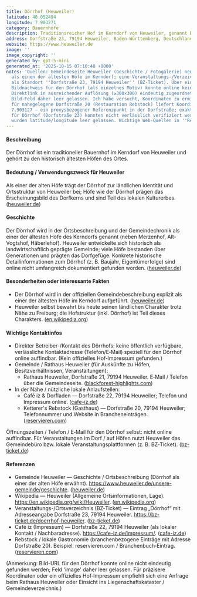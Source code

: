 ```yaml
---
title: Dörrhof (Heuweiler)
latitude: 48.052494
longitude: 7.903271
category: Bauernhöfe
description: Traditionsreicher Hof im Kerndorf von Heuweiler, genannt Dörrhof.
address: Dorfstraße 23, 79194 Heuweiler, Baden-Württemberg, Deutschland
website: https://www.heuweiler.de
image: ''
image_copyright: ''
generated_by: gpt-5-mini
generated_at: '2025-10-15 07:10:48 +0000'
notes: 'Quellen: Gemeindeseite Heuweiler (Geschichte / Fotogalerie) nennt den Dörrhof
  als einen der ältesten Höfe im Kerndorf; eine Veranstaltungs-/Verzeichnisseite nennt
  als Standort ''Dorfstraße 23, 79194 Heuweiler'' (BZ-Ticket). Über einen direkten
  Bildnachweis für den Dörrhof (als einzelnes Motiv) konnte online kein frei zugänglicher
  Direktlink in ausreichender Auflösung (≥300×300) eindeutig zugeordnet werden; das
  Bild-Feld daher leer gelassen. Ich habe versucht, Koordinaten zu ermitteln: Mapbox-Reverse-Geocoding
  für nahegelegene Dorfstraße 20 (Restauration Rebstock) liefert Koordinaten 48.051897,
  7.903127 — ein proxysbezogener Referenzpunkt in der Dorfstraße; exakte Hausnummern-Koordinaten
  für Dörrhof (Dorfstraße 23) konnten nicht verlässlich verifiziert werden, daher
  wurden latitude/longitude leer gelassen. Wichtige Web-Quellen in ''Referenzen''.'
---
```

#### Beschreibung
Der Dörrhof ist ein traditioneller Bauernhof im Kerndorf von Heuweiler und gehört zu den historisch ältesten Höfen des Ortes.

#### Bedeutung / Verwendungszweck für Heuweiler
Als einer der alten Höfe trägt der Dörrhof zur ländlichen Identität und Ortsstruktur von Heuweiler bei; Höfe wie der Dörrhof prägen das Erscheinungsbild des Dorfkerns und sind Teil des lokalen Kulturerbes. ([heuweiler.de](https://www.heuweiler.de/unsere-gemeinde/geschichte?utm_source=openai))

#### Geschichte
Der Dörrhof wird in der Ortsbeschreibung und der Gemeindechronik als einer der ältesten Höfe des Kerndorfs genannt (neben Merzenhof, Alt-Vogtshof, Häberlehof). Heuweiler entwickelte sich historisch als landwirtschaftlich geprägte Gemeinde; viele Höfe bestanden über Generationen und prägten das Dorfgefüge. Konkrete historische Detailinformationen zum Dörrhof (z. B. Baujahr, Eigentümerfolge) sind online nicht umfangreich dokumentiert gefunden worden. ([heuweiler.de](https://www.heuweiler.de/unsere-gemeinde/geschichte?utm_source=openai))

#### Besonderheiten oder interessante Fakten
- Der Dörrhof wird in der offiziellen Gemeindebeschreibung explizit als einer der ältesten Höfe im Kerndorf aufgeführt. ([heuweiler.de](https://www.heuweiler.de/unsere-gemeinde/geschichte?utm_source=openai))  
- Heuweiler selbst bewahrt bis heute seinen ländlichen Charakter trotz Nähe zu Freiburg; die Hofstruktur (inkl. Dörrhof) ist Teil dieses Charakters. ([en.wikipedia.org](https://en.wikipedia.org/wiki/Heuweiler?utm_source=openai))

#### Wichtige Kontaktinfos
- Direkter Betreiber-/Kontakt des Dörrhofs: keine öffentlich verfügbare, verlässliche Kontaktadresse (Telefon/E‑Mail) speziell für den Dörrhof online auffindbar. (Kein offizielles Hof‑Impressum gefunden.)  
- Gemeinde / Rathaus Heuweiler (für Auskünfte zu Höfen, Besitzverhältnissen, Veranstaltungen):
  - Rathaus Heuweiler, Dorfstraße 21, 79194 Heuweiler. E‑Mail / Telefon über die Gemeindeseite. ([blackforest-highlights.com](https://www.blackforest-highlights.com/poi/detail/rathaus-heuweiler-d76d7fc194?utm_source=openai))
- In der Nähe / nützliche lokale Anlaufstellen:
  - Café iz & Dorfladen — Dorfstraße 22, 79194 Heuweiler; Telefon und Impressum online. ([cafe-iz.de](https://cafe-iz.de/impressum/?utm_source=openai))
  - Ketterer's Rebstock (Gasthaus) — Dorfstraße 20, 79194 Heuweiler; Telefonnummer und Website in Brancheneinträgen. ([reservieren.com](https://www.reservieren.com/gasthaus-rebstock-gaststaette-360668/?utm_source=openai))

Öffnungszeiten / Telefon / E‑Mail für den Dörrhof selbst: nicht online auffindbar. Für Veranstaltungen im Dorf / auf Höfen nutzt Heuweiler das Gemeindebüro bzw. lokale Veranstaltungsplattformen (z. B. BZ‑Ticket). ([bz-ticket.de](https://bz-ticket.de/doerrhof-heuweiler?utm_source=openai))

#### Referenzen
- Gemeinde Heuweiler — Geschichte / Ortsbeschreibung (Dörrhof als einer der alten Höfe erwähnt). https://www.heuweiler.de/unsere-gemeinde/geschichte. ([heuweiler.de](https://www.heuweiler.de/unsere-gemeinde/geschichte?utm_source=openai))  
- Wikipedia — Heuweiler (Allgemeine Ortsinformationen, Lage). https://en.wikipedia.org/wiki/Heuweiler. ([en.wikipedia.org](https://en.wikipedia.org/wiki/Heuweiler?utm_source=openai))  
- Veranstaltungs-/Ortsverzeichnis (BZ‑Ticket) — Eintrag „Dörrhof“ mit Adresseangabe Dorfstraße 23, 79194 Heuweiler. https://bz-ticket.de/doerrhof-heuweiler. ([bz-ticket.de](https://bz-ticket.de/doerrhof-heuweiler?utm_source=openai))  
- Café iz (Impressum) — Dorfstraße 22, 79194 Heuweiler (als lokaler Kontakt / Nachbaradresse). https://cafe-iz.de/impressum/. ([cafe-iz.de](https://cafe-iz.de/impressum/?utm_source=openai))  
- Rebstock / lokale Gastronomie (branchenbezogene Einträge mit Adresse Dorfstraße 20). Beispiel: reservieren.com / Branchenbuch‑Eintrag. ([reservieren.com](https://www.reservieren.com/gasthaus-rebstock-gaststaette-360668/?utm_source=openai))

(Anmerkung: Bild-URL für den Dörrhof konnte online nicht eindeutig gefunden werden; Feld 'image' daher leer gelassen. Für präzisere Koordinaten oder ein offizielles Hof‑Impressum empfiehlt sich eine Anfrage beim Rathaus Heuweiler oder Einsicht ins Liegenschaftskataster / Gemeindeverzeichnis.)